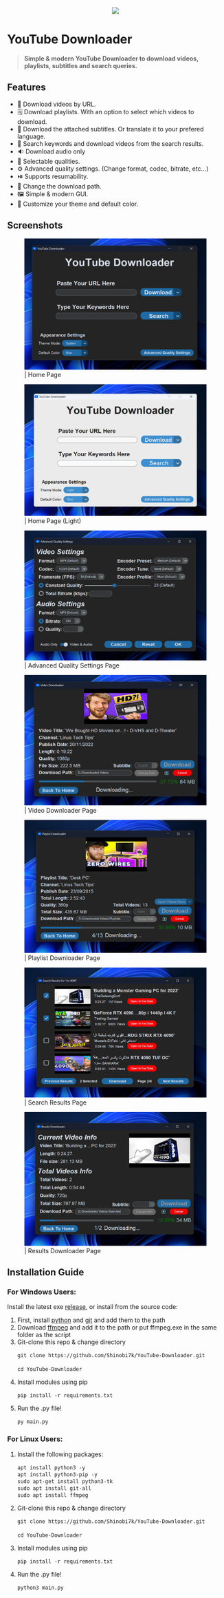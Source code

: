<div align = "center">
<img src = "YDICO.ico" width = 200></img>
</div>

# **YouTube Downloader**

<!-- for github badges (buttons) https://shields.io/ -->

> **Simple & modern YouTube Downloader to download videos, playlists, subtitles and search queries.**

## Features
<ul>
<li>🔗 Download videos by URL.</li>
<li>🗒️ Download playlists. With an option to select which videos to download.</li>
<li>💬 Download the attached subtitles. Or translate it to your prefered language.</li>
<li>🔎 Search keywords and download videos from the search results.</li>
<li>🔉 Download audio only</li>
<li>🔖 Selectable qualities.</li>
<li>⚙️ Advanced quality settings. (Change format, codec, bitrate, etc...)</li>
<li>⏯️ Supports resumability.</li>
<li>📂 Change the download path.</li>
<li>🖼️ Simple & modern GUI.</li>
<li>🌃 Customize your theme and default color.</li>
</ul>

## Screenshots
<dl>
<figure>
<img src = "images/home_dark.png"></img>
<figcaption>| Home Page</figcaption>
</figure>
</dl>

<dl>
<figure>
<img src = "images/home_light.png"></img>
<figcaption>| Home Page (Light)</figcaption>
</figure>
</dl>

<dl>
<figure>
<img src = "images/advanced_settings.png"></img>
<figcaption>| Advanced Quality Settings Page</figcaption>
</figure>
</dl>

<dl>
<figure>
<img src = "images/video_downloader.png"></img>
<figcaption>| Video Downloader Page</figcaption>
</figure>
</dl>

<dl>
<figure>
<img src = "images/playlist_downloader.png"></img>
<figcaption>| Playlist Downloader Page</figcaption>
</figure>
</dl>

<dl>
<figure>
<img src = "images/search_results.png"></img>
<figcaption>| Search Results Page</figcaption>
</figure>
</dl>

<dl>
<figure>
<img src = "images/results_downloader.png"></img>
<figcaption>| Results Downloader Page</figcaption>
</figure>
</dl>


## Installation Guide
### **For Windows Users:**
Install the latest exe <a href = "https://github.com/Shinobi7k/YouTube-Downloader/releases">release</a>, or install from the source code:

<ol>
<li>First, install <a href = "https://www.python.org/downloads/">python</a> and <a href = "https://git-scm.com/downloads">git</a> and add them to the path</li>

<li>Download <a href = "https://ffmpeg.org/download.html">ffmpeg</a> and add it to the path or put ffmpeg.exe in the same folder as the script</li>

<li>Git-clone this repo & change directory</li>

```
git clone https://github.com/Shinobi7k/YouTube-Downloader.git

cd YouTube-Downloader
```
<li>Install modules using pip</li>

```
pip install -r requirements.txt
```
<li>Run the .py file!</li>

```
py main.py
```
</ol>

### **For Linux Users:**
<ol>
<li>Install the following packages:

```
apt install python3 -y
apt install python3-pip -y
sudo apt-get install python3-tk
sudo apt install git-all
sudo apt install ffmpeg
```
</li>
<li>Git-clone this repo & change directory

```
git clone https://github.com/Shinobi7k/YouTube-Downloader.git

cd YouTube-Downloader
```
</li>
<li>
Install modules using pip

```
pip install -r requirements.txt
```
</li>
<li>
Run the .py file!

```
python3 main.py
```
</li>
</ol>
